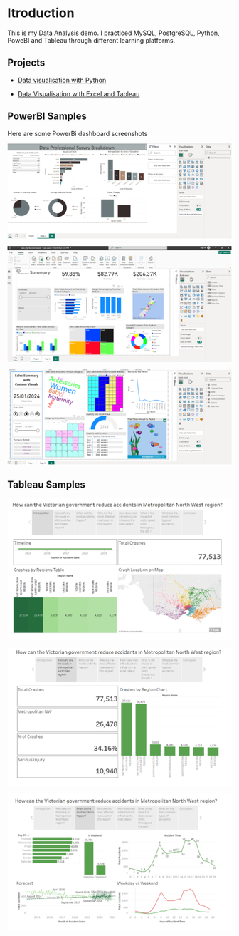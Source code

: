 # Itroduction
This is my Data Analysis demo.
I practiced MySQL, PostgreSQL, Python, PoweBI and Tableau through different learning platforms. 

## Projects


* [Data visualisation with Python](https://github.com/KRPat01/DataAnalysisdemo/blob/main/Python/ProjectReport_Karishma_Pathan.pdf)

* [Data Visualisation with Excel and Tableau](https://github.com/KRPat01/DataAnalysisdemo/blob/main/Tableau/Final%20Project-Vic%20Crashes-Karishma%20Pathan.pdf)

## PowerBI Samples

Here are some PowerBi dashboard screenshots


![Data Professional survey breakdown 2](https://github.com/KRPat01/DataAnalysisdemo/blob/main/PowerBI/Data%20Professional%20Survey%20Pg2.png)


![Sales pg 1](https://github.com/KRPat01/DataAnalysisdemo/blob/main/PowerBI/Sales_pg1.png)

![Sales pg 2](https://github.com/KRPat01/DataAnalysisdemo/blob/main/PowerBI/Sales_pg2.png)


## Tableau Samples

![Introduction to regionwise Road crashes in VIctoria](https://github.com/KRPat01/DataAnalysisdemo/blob/main/Tableau/Introduction.png)

![Metroploitan NorthWest distribution of crashes](https://github.com/KRPat01/DataAnalysisdemo/blob/main/Tableau/Metroplitan%20NW-2.png)

![Time of crashes](https://github.com/KRPat01/DataAnalysisdemo/blob/main/Tableau/Time-3.png)

